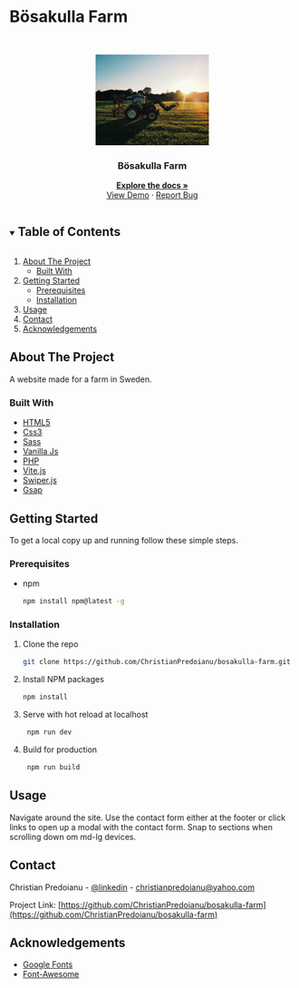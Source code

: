 # Bösakulla Farm

 <!-- PROJECT LOGO -->   
<br />
<p align="center"> 
  <a href="https://github.com/ChristianPredoianu/bosakulla-farm">
    <img src="/assets/tractor.JPG" alt="Logo" width="200" height="160">
  </a> 

  <h3 align="center">Bösakulla Farm</h3>
     
  <p align="center">
    <a href="https://github.com/ChristianPredoianu/bosakulla-farm"><strong>Explore the docs »</strong></a>
    <br />
    <a href="https://bosakullagard.se/">View Demo</a>
    ·
    <a href="https://github.com/ChristianPredoianu/bosakulla-farm/issues">Report Bug</a>
  </p>
</p>

  

<!-- TABLE OF CONTENTS -->
<details open="open">
  <summary><h2 style="display: inline-block">Table of Contents</h2></summary>
  <ol>
    <li>
      <a href="#about-the-project">About The Project</a>
      <ul>
        <li><a href="#built-with">Built With</a></li>
      </ul>
    </li>
    <li>
      <a href="#getting-started">Getting Started</a>
      <ul>
        <li><a href="#prerequisites">Prerequisites</a></li>
        <li><a href="#installation">Installation</a></li>
      </ul>
    </li>
    <li><a href="#usage">Usage</a></li>
    <li><a href="#contact">Contact</a></li>
    <li><a href="#acknowledgements">Acknowledgements</a></li>
  </ol>
</details>



<!-- ABOUT THE PROJECT -->
## About The Project

A website made for a farm in Sweden. 

### Built With

* [HTML5](https://developer.mozilla.org/en-US/docs/Glossary/HTML5)
* [Css3](https://developer.mozilla.org/en-US/docs/Web/CSS)
* [Sass](https://sass-lang.com/)
* [Vanilla Js](https://developer.mozilla.org/en-US/docs/Web/JavaScript)
* [PHP](https://www.php.net/)
* [Vite.js](https://vitejs.dev/)
* [Swiper.js](https://vitejs.dev/)
* [Gsap](https://greensock.com/gsap/)



<!-- GETTING STARTED -->
## Getting Started

To get a local copy up and running follow these simple steps.

### Prerequisites

* npm
  ```sh
  npm install npm@latest -g
  ```

### Installation

1. Clone the repo
   ```sh
   git clone https://github.com/ChristianPredoianu/bosakulla-farm.git
   ```
2. Install NPM packages
   ```sh
   npm install
   ``` 
3. Serve with hot reload at localhost
   ```sh
    npm run dev
   ``` 
5. Build for production 
   ```sh
    npm run build
   
   ```

   
<!-- USAGE EXAMPLES -->
## Usage

Navigate around the site. Use the contact form either at the footer or click links to open up a modal with the contact form.
Snap to sections when scrolling down om md-lg devices.

<!-- CONTACT -->
## Contact

Christian Predoianu - [@linkedin](https://se.linkedin.com/in/christian-predoianu-369218157) - christianpredoianu@yahoo.com

Project Link: [https://github.com/ChristianPredoianu/bosakulla-farm](https://github.com/ChristianPredoianu/bosakulla-farm)


<!-- ACKNOWLEDGEMENTS --> 
## Acknowledgements
* [Google Fonts](https://fonts.google.com/)
* [Font-Awesome](https://fontawesome.com/)




 

